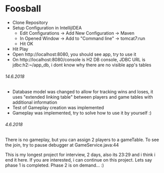 # Foosball

- Clone Repository
- Setup Configuration in IntellijIDEA
    - Edit Configurations -> Add New Configuration -> Maven
    - In Opened Window -> Add to "Command line" -> tomcat7:run
    - Hit OK
- Hit Play
- Open http://localhost:8080, you should see app, try to use it
- On http://localhost:8080/console is H2 DB console, JDBC URL is jdbc:h2:~/app_db, i dont know why there are no visible app's tables


###### 14.6.2018

- Database model was changed to allow for tracking wins and loses, it uses "extended linking table" between players and game tables with additional information
- Test of Gameplay creation was implemented
- Gameplay was implemented, try to solve how to use it by yourself :)

###### 4.6.2018

There is no gameplay, but you can assign 2 players to a gameTable. To see
the join, try to pause debugger at GameService.java:44

This is my longest project for interview, 2 days, also its 23:29 and
i think i end it here. If you are interested, i can continue on this
project. Lets say phase 1 is completed. Phase 2 is on demand... :)
